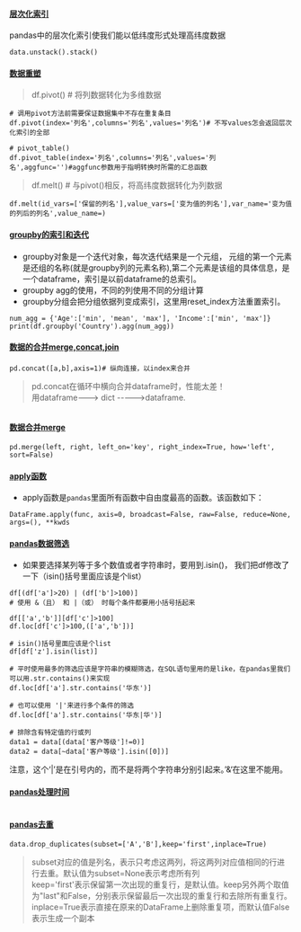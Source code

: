 #### [层次化索引](https://www.jianshu.com/p/efab7d81c0ab)
pandas中的层次化索引使我们能以低纬度形式处理高纬度数据
```
data.unstack().stack()
```
#### [数据重塑](https://blog.csdn.net/wj1066/article/details/82261458)
> df.pivot() # 将列数据转化为多维数据
```
# 调用pivot方法前需要保证数据集中不存在重复条目
df.pivot(index='列名',columns='列名',values='列名')# 不写values怎会返回层次化索引的全部

# pivot_table()
df.pivot_table(index='列名',columns='列名',values='列名',aggfunc='')#aggfunc参数用于指明转换时所需的汇总函数
```
> df.melt() # 与pivot()相反，将高纬度数据转化为列数据
```
df.melt(id_vars=['保留的列名'],value_vars=['变为值的列名'],var_name='变为值的列后的列名',value_name=)
```

#### [groupby的索引和迭代](https://blog.csdn.net/leonis_v/article/details/51832916)
* groupby对象是一个迭代对象，每次迭代结果是一个元组，
元组的第一个元素是还组的名称(就是groupby列的元素名称),第二个元素是该组的具体信息，是
一个dataframe，索引是以前dataframe的总索引。
* groupby agg的使用，不同的列使用不同的分组计算
* groupby分组会把分组依据列变成索引，这里用reset_index方法重置索引。

```
num_agg = {'Age':['min', 'mean', 'max'], 'Income':['min', 'max']}
print(df.groupby('Country').agg(num_agg))
```

#### [数据的合并merge,concat,join](https://blog.csdn.net/weixin_38168620/article/details/80663892)
```
pd.concat([a,b],axis=1)# 纵向连接，以index来合并
```

> pd.concat在循环中横向合并dataframe时，性能太差！  
> 用dataframe---> dict ----->dataframe.
```python

```

#### [数据合并merge](https://blog.csdn.net/brucewong0516/article/details/82707492)
```
pd.merge(left, right, left_on='key', right_index=True, how='left', sort=False)
```
#### [apply函数](https://blog.csdn.net/qq_19528953/article/details/79348929)
* apply函数是`pandas`里面所有函数中自由度最高的函数。该函数如下：
```
DataFrame.apply(func, axis=0, broadcast=False, raw=False, reduce=None, args=(), **kwds
```
#### [pandas数据筛选](https://www.jianshu.com/p/805f20ac6e06)
* 如果要选择某列等于多个数值或者字符串时，要用到.isin()， 我们把df修改了一下（isin()括号里面应该是个list）
```
df[(df['a']>20) | (df['b']>100)]
# 使用 &（且） 和 |（或） 时每个条件都要用小括号括起来

df[['a','b']][df['c']>100]
df.loc[df['c']>100,(['a','b'])]

# isin()括号里面应该是个list
df[df['z'].isin(list)]

# 平时使用最多的筛选应该是字符串的模糊筛选，在SQL语句里用的是like，在pandas里我们可以用.str.contains()来实现
df.loc[df['a'].str.contains('华东')]

# 也可以使用 '|'来进行多个条件的筛选
df.loc[df['a'].str.contains('华东|华')]

# 排除含有特定值的行或列
data1 = data[(data['客户等级']!=0)]
data2 = data[~data['客户等级'].isin([0])]
```
注意，这个‘|’是在引号内的，而不是将两个字符串分别引起来。’&‘在这里不能用。


#### [pandas处理时间](https://blog.csdn.net/qq_22238533/article/details/77110626)
```

```

#### [pandas去重](https://blog.csdn.net/qq_28811329/article/details/79962511)
```
data.drop_duplicates(subset=['A','B'],keep='first',inplace=True)
```
> subset对应的值是列名，表示只考虑这两列，将这两列对应值相同的行进行去重。默认值为subset=None表示考虑所有列  
> keep='first'表示保留第一次出现的重复行，是默认值。keep另外两个取值为"last"和False，分别表示保留最后一次出现的重复行和去除所有重复行。  
> inplace=True表示直接在原来的DataFrame上删除重复项，而默认值False表示生成一个副本
